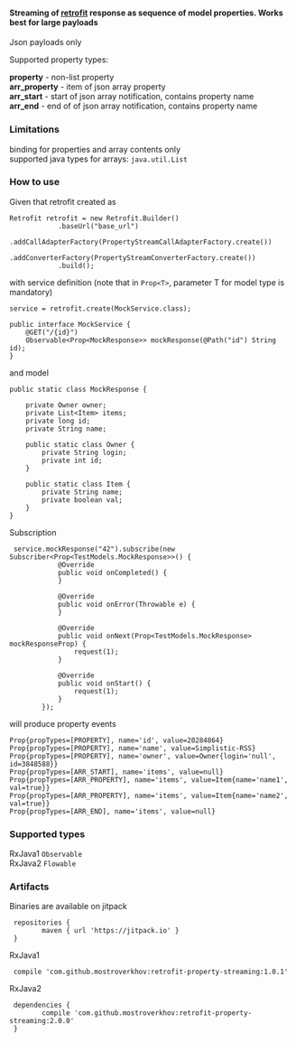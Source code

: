 #### Streaming of [retrofit](https://square.github.io/retrofit/) response as sequence of model properties. Works best for large payloads

Json payloads only 

Supported property types:

**property** - non-list property  
**arr_property** - item of json array property  
**arr_start** - start of json array notification, contains property name  
**arr_end** - end of of json array notification, contains property name  

### Limitations
binding for properties and array contents only  
supported java types for arrays: ```java.util.List```

### How to use

Given that retrofit created as

    Retrofit retrofit = new Retrofit.Builder()
                .baseUrl("base_url")
                .addCallAdapterFactory(PropertyStreamCallAdapterFactory.create())
                .addConverterFactory(PropertyStreamConverterFactory.create())
                .build();

with service definition (note that in ```Prop<T>```, parameter T for model type is mandatory)

    service = retrofit.create(MockService.class);
    
    public interface MockService {
        @GET("/{id}")
        Observable<Prop<MockResponse>> mockResponse(@Path("id") String id);
    }

and model

    public static class MockResponse {

        private Owner owner;
        private List<Item> items;
        private long id;
        private String name;

        public static class Owner {
            private String login;
            private int id;
        }

        public static class Item {
            private String name;
            private boolean val;
        }
    }

 Subscription

     service.mockResponse("42").subscribe(new Subscriber<Prop<TestModels.MockResponse>>() {
                @Override
                public void onCompleted() {
                }

                @Override
                public void onError(Throwable e) {
                }

                @Override
                public void onNext(Prop<TestModels.MockResponse> mockResponseProp) {
                    request(1);
                }

                @Override
                public void onStart() {
                    request(1);
                }
            });

will produce property events
```
Prop{propTypes=[PROPERTY], name='id', value=20284864}
Prop{propTypes=[PROPERTY], name='name', value=Simplistic-RSS}
Prop{propTypes=[PROPERTY], name='owner', value=Owner{login='null', id=3848588}}
Prop{propTypes=[ARR_START], name='items', value=null}
Prop{propTypes=[ARR_PROPERTY], name='items', value=Item{name='name1', val=true}}
Prop{propTypes=[ARR_PROPERTY], name='items', value=Item{name='name2', val=true}}
Prop{propTypes=[ARR_END], name='items', value=null}
 ```  

### Supported types

RxJava1 ```Observable```  
RxJava2 ```Flowable```  

### Artifacts

 Binaries are available on jitpack

     repositories {
			maven { url 'https://jitpack.io' }
	 }

RxJava1  

     compile 'com.github.mostroverkhov:retrofit-property-streaming:1.0.1'

RxJava2  

     dependencies {
	        compile 'com.github.mostroverkhov:retrofit-property-streaming:2.0.0'
     }
